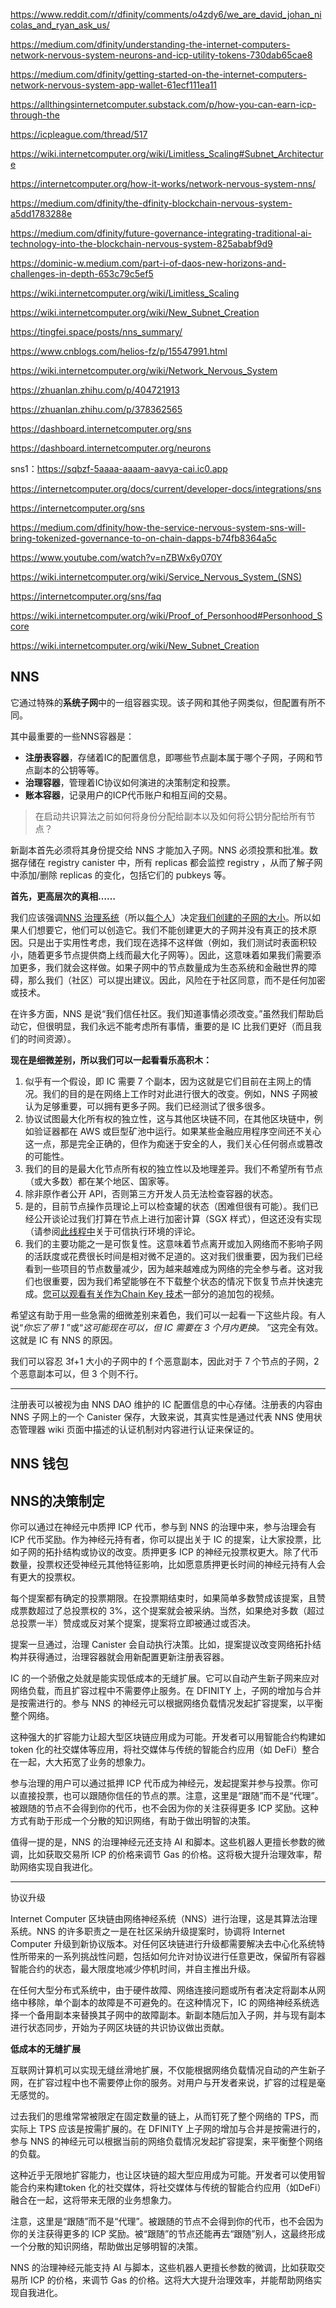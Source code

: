 https://www.reddit.com/r/dfinity/comments/o4zdy6/we_are_david_johan_nicolas_and_ryan_ask_us/

https://medium.com/dfinity/understanding-the-internet-computers-network-nervous-system-neurons-and-icp-utility-tokens-730dab65cae8

https://medium.com/dfinity/getting-started-on-the-internet-computers-network-nervous-system-app-wallet-61ecf111ea11

https://allthingsinternetcomputer.substack.com/p/how-you-can-earn-icp-through-the

https://icpleague.com/thread/517

https://wiki.internetcomputer.org/wiki/Limitless_Scaling#Subnet_Architecture

https://internetcomputer.org/how-it-works/network-nervous-system-nns/

https://medium.com/dfinity/the-dfinity-blockchain-nervous-system-a5dd1783288e

https://medium.com/dfinity/future-governance-integrating-traditional-ai-technology-into-the-blockchain-nervous-system-825ababf9d9

https://dominic-w.medium.com/part-i-of-daos-new-horizons-and-challenges-in-depth-653c79c5ef5

https://wiki.internetcomputer.org/wiki/Limitless_Scaling

https://wiki.internetcomputer.org/wiki/New_Subnet_Creation

https://tingfei.space/posts/nns_summary/

https://www.cnblogs.com/helios-fz/p/15547991.html

https://wiki.internetcomputer.org/wiki/Network_Nervous_System

https://zhuanlan.zhihu.com/p/404721913

https://zhuanlan.zhihu.com/p/378362565

https://dashboard.internetcomputer.org/sns

https://dashboard.internetcomputer.org/neurons

sns1：https://sqbzf-5aaaa-aaaam-aavya-cai.ic0.app

https://internetcomputer.org/docs/current/developer-docs/integrations/sns

https://internetcomputer.org/sns

https://medium.com/dfinity/how-the-service-nervous-system-sns-will-bring-tokenized-governance-to-on-chain-dapps-b74fb8364a5c

https://www.youtube.com/watch?v=nZBWx6y070Y

https://wiki.internetcomputer.org/wiki/Service_Nervous_System_(SNS)

https://internetcomputer.org/sns/faq

https://wiki.internetcomputer.org/wiki/Proof_of_Personhood#Personhood_Score

https://wiki.internetcomputer.org/wiki/New_Subnet_Creation



## NNS



它通过特殊的**系统子网**中的一组容器实现。该子网和其他子网类似，但配置有所不同。

其中最重要的一些NNS容器是：

* **注册表容器**，存储着IC的配置信息，即哪些节点副本属于哪个子网，子网和节点副本的公钥等等。
* **治理容器**，管理着IC协议如何演进的决策制定和投票。
* **账本容器**，记录用户的ICP代币账户和相互间的交易。





> 在启动共识算法之前如何将身份分配给副本以及如何将公钥分配给所有节点？

新副本首先必须将其身份提交给 NNS 才能加入子网。NNS 必须投票和批准。数据存储在 registry canister 中，所有 replicas 都会监控 registry ，从而了解子网中添加/删除 replicas 的变化，包括它们的 pubkeys 等。



**首先，更高层次的真相……**

我们应该强调[NNS 治理系统](https://medium.com/dfinity/getting-started-on-the-internet-computers-network-nervous-system-app-wallet-61ecf111ea11)（所以[每个人](https://medium.com/dfinity/understanding-the-internet-computers-network-nervous-system-neurons-and-icp-utility-tokens-730dab65cae8)）决定[我们创建的子网的大小](https://medium.com/dfinity/a-technical-overview-of-the-internet-computer-f57c62abc20f)。所以如果人们想要它，他们可以创造它。我们不能创建更大的子网并没有真正的技术原因。只是出于实用性考虑，我们现在选择不这样做（例如，我们测试时表面积较小，随着更多节点提供商上线而最大化子网等）。因此，这意味着如果我们需要添加更多，我们就会这样做。如果子网中的节点数量成为生态系统和金融世界的障碍，那么我们（社区）可以提出建议。因此，风险在于社区同意，而不是任何加密或技术。

在许多方面，NNS 是说“我们信任社区。我们知道事情必须改变。”虽然我们帮助启动它，但很明显，我们永远不能考虑所有事情，重要的是 IC 比我们更好（而且我们的时间资源）。

**现在是细微差别，所以我们可以一起看看乐高积木：**

1. 似乎有一个假设，即 IC 需要 7 个副本，因为这就是它们目前在主网上的情况。我们的目的是在网络上工作时对此进行很大的改变。例如，NNS 子网被认为足够重要，可以拥有更多子网。我们已经测试了很多很多。
2. 协议试图最大化所有权的独立性，这与其他区块链不同，在其他区块链中，例如验证器都在 AWS 或巨型矿池中运行。如果某些金融应用程序空间还不关心这一点，那是完全正确的，但作为痴迷于安全的人，我们关心任何弱点或篡改的可能性。
3. 我们的目的是最大化节点所有权的独立性以及地理差异。我们不希望所有节点（或大多数）都在某个地区、国家等。
4. 除非原作者公开 API，否则第三方开发人员无法检查容器的状态。
5. 是的，目前节点操作员理论上可以检查罐的状态（困难但很有可能）。我们已经公开谈论过我们打算在节点上进行加密计算（SGX 样式），但这还没有实现（请参阅[此线程中](https://www.reddit.com/r/dfinity/comments/nerppg/ama_we_are_manu_paul_and_diego_we_have_worked/gykc779?utm_source=share&utm_medium=web2x&context=3)关于可信执行环境的评论。
6. 我们的主要功能之一是可恢复性。这意味着节点离开或加入网络而不影响子网的活跃度或花费很长时间是相对微不足道的。这对我们很重要，因为我们已经看到一些项目的节点数量减少，因为越来越难成为网络的完全参与者。这对我们也很重要，因为我们希望能够在不下载整个状态的情况下恢复节点并快速完成。[您可以观看有关作为Chain Key 技术](https://medium.com/dfinity/chain-key-technology-one-public-key-for-the-internet-computer-6a3644901e28)一部分的追加包的视频。

希望这有助于用一些急需的细微差别来着色，我们可以一起看一下这些片段。有人说“*你忘了带 1* ”或“*这可能现在可以，但 IC 需要在 3 个月内更换。* ”这完全有效。这就是 IC 有 NNS 的原因。



我们可以容忍 3f+1 大小的子网中的 f 个恶意副本，因此对于 7 个节点的子网，2 个恶意副本可以，但 3 个则不行。





---





注册表可以被视为由 NNS DAO 维护的 IC 配置信息的中心存储。注册表的内容由 NNS 子网上的一个 Canister 保存，大致来说，其真实性是通过代表 NNS 使用状态管理器 wiki 页面中描述的认证机制对内容进行认证来保证的。





## NNS 钱包









## NNS的决策制定

你可以通过在神经元中质押 ICP 代币，参与到 NNS 的治理中来，参与治理会有 ICP 代币奖励。作为神经元持有者，你可以提出关于 IC 的提案，让大家投票，比如子网的拓扑结构或协议的改变。质押更多 ICP 的神经元投票权更大。除了代币数量，投票权还受神经元其他特征影响，比如愿意质押更长时间的神经元持有人会有更大的投票权。



每个提案都有确定的投票期限。在投票期结束时，如果简单多数赞成该提案，且赞成票数超过了总投票权的 3%，这个提案就会被采纳。当然，如果绝对多数（超过总投票一半）赞成或反对某个提案，提案将立即被通过或否决。

提案一旦通过，治理 Canister 会自动执行决策。比如，提案提议改变网络拓扑结构并获得通过，治理容器就会用新配置更新注册表容器。



IC 的一个骄傲之处就是能实现低成本的无缝扩展。它可以自动产生新子网来应对网络负载，而且扩容过程中不需要停止服务。在 DFINITY 上，子网的增加与合并是按需进行的。参与 NNS 的神经元可以根据网络负载情况发起扩容提案，以平衡整个网络。



这种强大的扩容能力让超大型区块链应用成为可能。开发者可以用智能合约构建如 token 化的社交媒体等应用，将社交媒体与传统的智能合约应用（如 DeFi）整合在一起，大大拓宽了业务的想象力。

参与治理的用户可以通过抵押 ICP 代币成为神经元，发起提案并参与投票。你可以直接投票，也可以跟随你信任的节点的票。注意，这里是“跟随”而不是“代理”。被跟随的节点不会得到你的代币，也不会因为你的关注获得更多 ICP 奖励。这种方式有助于形成一个分散的知识网络，有助于做出明智的决策。

值得一提的是，NNS 的治理神经元还支持 AI 和脚本。这些机器人更擅长参数的微调，比如获取交易所 ICP 的价格来调节 Gas 的价格。这将极大提升治理效率，帮助网络实现自我进化。



---



协议升级

Internet Computer 区块链由网络神经系统（NNS）进行治理，这是其算法治理系统。NNS 的许多职责之一是在社区采纳升级提案时，协调将 Internet Computer 升级到新协议版本。对任何区块链进行升级都需要解决去中心化系统特性所带来的一系列挑战性问题，包括如何允许对协议进行任意更改，保留所有容器智能合约的状态，最大限度地减少停机时间，并自主推出升级。



在任何大型分布式系统中，由于硬件故障、网络连接问题或所有者决定将副本从网络中移除，单个副本的故障是不可避免的。在这种情况下，IC 的网络神经系统选择一个备用副本来替换其子网中的故障副本。新副本随后加入子网，并与现有副本进行状态同步，开始为子网区块链的共识协议做出贡献。



**低成本的无缝扩展**

互联网计算机可以实现无缝丝滑地扩展，不仅能根据网络负载情况自动的产生新子网，在扩容过程中也不需要停止你的服务。对用户与开发者来说，扩容的过程是毫无感觉的。

过去我们的思维常常被限定在固定数量的链上，从而钉死了整个网络的 TPS，而实际上 TPS 应该是按需扩展的。在 DFINITY 上子网的增加与合并是按需进行的，参与 NNS 的神经元可以根据当前的网络负载情况发起扩容提案，来平衡整个网络的负载。

这种近乎无限地扩容能力，也让区块链的超大型应用成为可能。开发者可以使用智能合约来构建token 化的社交媒体，将社交媒体与传统的智能合约应用（如DeFi）融合在一起，这将带来无限的业务想象力。



注意，这里是“跟随”而不是“代理”。被跟随的节点不会得到你的代币，也不会因为你的关注获得更多的 ICP 奖励。被“跟随”的节点还能再去“跟随”别人，这最终形成一个分散的知识网络，帮助做出足够明智的决策。

NNS 的治理神经元能支持 AI 与脚本，这些机器人更擅长参数的微调，比如获取交易所 ICP 的价格，来调节 Gas 的价格。这将大大提升治理效率，并能帮助网络实现自我进化。